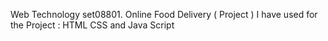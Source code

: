 Web Technology set08801. 
Online Food Delivery ( Project )
I have used for the Project : 
HTML
CSS
and Java Script
